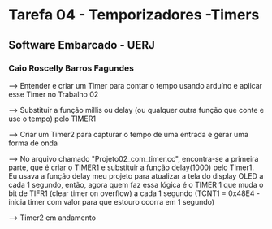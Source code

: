 # Tarefa 04 - Temporizadores -Timers 
## Software Embarcado - UERJ 
### Caio Roscelly Barros Fagundes
 
--> Entender e criar um Timer para contar o tempo usando arduíno e aplicar esse Timer no Trabalho 02

--> Substituir a função millis ou delay (ou qualquer outra função que conte e use o tempo) pelo TIMER1

--> Criar um Timer2 para capturar o tempo de uma entrada e gerar uma forma de onda

--> No arquivo chamado "Projeto02_com_timer.cc", encontra-se a primeira parte, que é criar o TIMER1 e substituir a função delay(1000) pelo Timer1. Eu usava a função delay meu projeto para atualizar a tela do display OLED a cada 1 segundo, então, agora quem faz essa lógica é o TIMER 1 que muda o bit de TIFR1 (clear timer on overflow) a cada 1 segundo (TCNT1  = 0x48E4 - inicia timer com valor para que estouro ocorra em 1 segundo)

--> Timer2 em andamento


